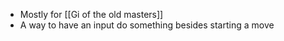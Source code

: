 - Mostly for [[Gi of the old masters]]
- A way to have an input do something besides starting a move